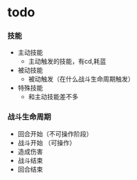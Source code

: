 # todo
### 技能
- 主动技能
  - 主动触发的技能，有cd,耗蓝
- 被动技能
  - 被动触发（在什么战斗生命周期触发）
- 特殊技能
  - 和主动技能差不多

### 战斗生命周期
- 回合开始（不可操作阶段）
- 战斗开始 （可操作）
- 造成伤害
- 战斗结束
- 回合结束